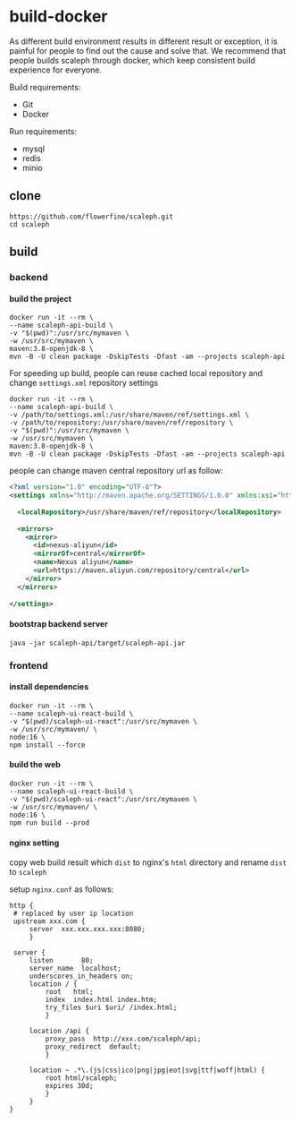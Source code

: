 # build-docker

As different build environment results in different result or exception, it is painful for people to find out the cause and solve that. We recommend that people builds scaleph through docker, which keep consistent build experience for everyone.

Build requirements:

- Git
- Docker

Run requirements:

* mysql
* redis
* minio

## clone

```shell
https://github.com/flowerfine/scaleph.git
cd scaleph
```

## build

### backend

#### build the project

```shell
docker run -it --rm \
--name scaleph-api-build \
-v "$(pwd)":/usr/src/mymaven \
-w /usr/src/mymaven \
maven:3.8-openjdk-8 \
mvn -B -U clean package -DskipTests -Dfast -am --projects scaleph-api
```

For speeding up build, people can reuse cached local repository and change `settings.xml` repository settings

```shell
docker run -it --rm \
--name scaleph-api-build \
-v /path/to/settings.xml:/usr/share/maven/ref/settings.xml \
-v /path/to/repository:/usr/share/maven/ref/repository \
-v "$(pwd)":/usr/src/mymaven \
-w /usr/src/mymaven \
maven:3.8-openjdk-8 \
mvn -B -U clean package -DskipTests -Dfast -am --projects scaleph-api
```

people can change maven central repository url as follow:

```xml
<?xml version="1.0" encoding="UTF-8"?>
<settings xmlns="http://maven.apache.org/SETTINGS/1.0.0" xmlns:xsi="http://www.w3.org/2001/XMLSchema-instance" xsi:schemaLocation="http://maven.apache.org/SETTINGS/1.0.0 http://maven.apache.org/xsd/settings-1.0.0.xsd">
    
  <localRepository>/usr/share/maven/ref/repository</localRepository>
  
  <mirrors>
    <mirror>
      <id>nexus-aliyun</id>
      <mirrorOf>central</mirrorOf>
      <name>Nexus aliyun</name>
      <url>https://maven.aliyun.com/repository/central</url>
    </mirror>
  </mirrors>
    
</settings>
```

#### bootstrap backend server

```shell
java -jar scaleph-api/target/scaleph-api.jar
```

### frontend

#### install dependencies

```shell
docker run -it --rm \
--name scaleph-ui-react-build \
-v "$(pwd)/scaleph-ui-react":/usr/src/mymaven \
-w /usr/src/mymaven/ \
node:16 \
npm install --force
```

#### build the web

```shell
docker run -it --rm \
--name scaleph-ui-react-build \
-v "$(pwd)/scaleph-ui-react":/usr/src/mymaven \
-w /usr/src/mymaven/ \
node:16 \
npm run build --prod
```

#### nginx setting

copy web build result which `dist` to nginx's `html` directory and rename `dist` to `scaleph`

setup `nginx.conf` as follows:

```nginx
http {
 # replaced by user ip location
 upstream xxx.com {
     server  xxx.xxx.xxx.xxx:8080;
     } 

 server {
     listen       80;
     server_name  localhost;
     underscores_in_headers on;
     location / {
         root   html;
         index  index.html index.htm;
         try_files $uri $uri/ /index.html;
         }

     location /api {
         proxy_pass  http://xxx.com/scaleph/api;
         proxy_redirect  default;
         }

     location ~ .*\.(js|css|ico|png|jpg|eot|svg|ttf|woff|html) {
         root html/scaleph;
         expires 30d;
         }
     }
}
```

